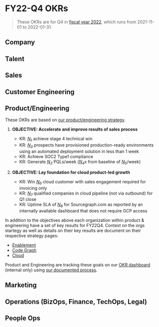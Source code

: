 # FY22-Q4 OKRs

> These OKRs are for Q4 in [fiscal year 2022](../../communication/index.md#fiscal-year), which runs from 2021-11-01 to 2022-01-31.

## Company

## Talent

## Sales

## Customer Engineering

## Product/Engineering

These OKRs are based on [our product/engineering strategy](../../product-engineering/strategy.md).

1. **OBJECTIVE: Accelerate and improve results of sales process**

   - KR: [_N<sub>1</sub>_][n1] achieve stage 4 technical win
   - KR: [_N<sub>2</sub>_][n2] prospects have provisioned production-ready environments using an automated deployment solution in less than 1 week
   - KR: Achieve SOC2 Type1 compliance
   - KR: Generate [_N<sub>3</sub>_][n3] PQLs/week ([_N<sub>4</sub>_][n4]x from baseline of [_N<sub>5</sub>_][n5]/week)

2. **OBJECTIVE: Lay foundation for cloud product-led growth**
   - KR: Win [_N<sub>6</sub>_][n6] cloud customer with sales engagement required for invoicing only
   - KR: [_N<sub>7</sub>_][n7] qualified companies in cloud pipeline (not via outbound) for Q1 close
   - KR: Uptime SLA of [_N<sub>8</sub>_][n8] for Sourcegraph.com as reported by an internally available dashboard that does not require GCP access

In addition to the objectives above each organization within product & engineering have a set of key results for FY22Q4. Context on the orgs startegy as well as details on their key results are document on their respective strategy pages:

- [Enablement](../strategy/enablement/index.md#focus-areas)
- [Code Graph](../strategy/code-graph/index.md#themes--goals)
- [Cloud](../../product-engineering/engineering/cloud/index.md#okrs-fy22q4)

Product and Engineering are tracking these goals on our [OKR dashboard](https://github.com/orgs/sourcegraph/projects/214/views/1) (internal only) using [our documented process](../../product-engineering/planning-process.md).

## Marketing

## Operations (BizOps, Finance, TechOps, Legal)

## People Ops

[n1]: https://docs.google.com/document/d/1CTU1f1miFDhzdQOGMicK243dokePzVGiXR5TEynLyc8/edit#bookmark=id.z4tihnomtkbs
[n2]: https://docs.google.com/document/d/1CTU1f1miFDhzdQOGMicK243dokePzVGiXR5TEynLyc8/edit#bookmark=id.rro76sdgzk65
[n3]: https://docs.google.com/document/d/1CTU1f1miFDhzdQOGMicK243dokePzVGiXR5TEynLyc8/edit#bookmark=id.unmlu7266mtc
[n4]: https://docs.google.com/document/d/1CTU1f1miFDhzdQOGMicK243dokePzVGiXR5TEynLyc8/edit#bookmark=id.hxmlbzmz6cdd
[n5]: https://docs.google.com/document/d/1CTU1f1miFDhzdQOGMicK243dokePzVGiXR5TEynLyc8/edit#bookmark=id.58v2jh5hqai6
[n6]: https://docs.google.com/document/d/1CTU1f1miFDhzdQOGMicK243dokePzVGiXR5TEynLyc8/edit#bookmark=id.gn1kqzm9nbvw
[n7]: https://docs.google.com/document/d/1CTU1f1miFDhzdQOGMicK243dokePzVGiXR5TEynLyc8/edit#bookmark=id.vmujv2wkfrme
[n8]: https://docs.google.com/document/d/1CTU1f1miFDhzdQOGMicK243dokePzVGiXR5TEynLyc8/edit#bookmark=id.ses1dr94z9pk

